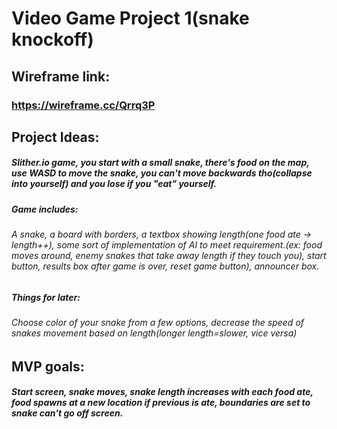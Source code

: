 # Video Game Project 1(snake knockoff)
## Wireframe link: 
### https://wireframe.cc/Qrrq3P

## Project Ideas:
##### Slither.io game, you start with a small snake, there's food on the map, use WASD to move the snake, you can't move backwards tho(collapse into yourself) and you lose if you "eat" yourself. 

##### Game includes: 
###### A snake, a board with borders, a textbox showing length(one food ate -> length++), some sort of implementation of AI to meet requirement.(ex: food moves around, enemy snakes that take away length if they touch you), start button, results box after game is over, reset game button), announcer box.

##### Things for later:
###### Choose color of your snake from a few options, decrease the speed of snakes movement based on length(longer length=slower, vice versa)

## MVP goals: 
##### Start screen, snake moves, snake length increases with each food ate, food spawns at a new location if previous is ate, boundaries are set to snake can't go off screen.
